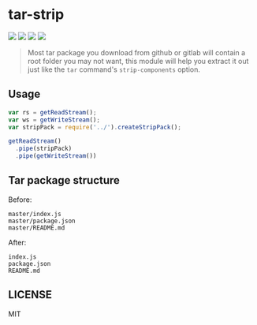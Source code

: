 # tar-strip
![](https://img.shields.io/npm/v/tar-strip.svg)
![](https://img.shields.io/npm/dm/tar-strip.svg)
![](https://img.shields.io/npm/l/tar-strip.svg)
[![](https://npm.taobao.org/badge/v/tar-strip.svg)](http://npm.taobao.org/package/tar-strip)

> Most tar package you download from github or gitlab will contain a root folder you may not want, this module will help you extract it out just like the `tar` command's `strip-components` option.

## Usage

```js
var rs = getReadStream();
var ws = getWriteStream();
var stripPack = require('../').createStripPack();

getReadStream()
  .pipe(stripPack)
  .pipe(getWriteStream())
```  

## Tar package structure

Before:

```
master/index.js
master/package.json
master/README.md
```

After:

```
index.js
package.json
README.md
```

## LICENSE

MIT